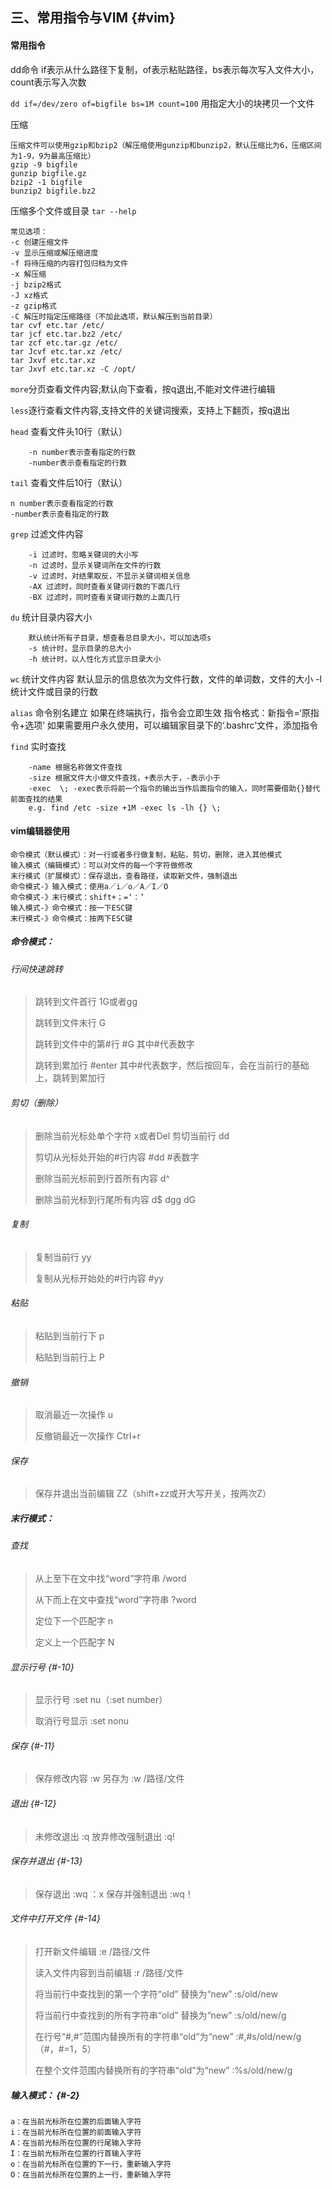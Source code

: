 ## 三、常用指令与VIM {#vim}

#### 常用指令

dd命令 if表示从什么路径下复制，of表示粘贴路径，bs表示每次写入文件大小，count表示写入次数

 `dd if=/dev/zero of=bigfile bs=1M count=100` 用指定大小的块拷贝一个文件

压缩

```
压缩文件可以使用gzip和bzip2（解压缩使用gunzip和bunzip2，默认压缩比为6，压缩区间为1-9，9为最高压缩比）
gzip -9 bigfile 
gunzip bigfile.gz 
bzip2 -1 bigfile 
bunzip2 bigfile.bz2
```

压缩多个文件或目录 `tar --help`

```
常见选项：
-c 创建压缩文件
-v 显示压缩或解压缩进度
-f 将待压缩的内容打包归档为文件
-x 解压缩
-j bzip2格式
-J xz格式
-z gzip格式
-C 解压时指定压缩路径（不加此选项，默认解压到当前目录）
tar cvf etc.tar /etc/
tar jcf etc.tar.bz2 /etc/
tar zcf etc.tar.gz /etc/
tar Jcvf etc.tar.xz /etc/
tar Jxvf etc.tar.xz
tar Jxvf etc.tar.xz -C /opt/
```

`more`分页查看文件内容;默认向下查看，按q退出,不能对文件进行编辑

`less`逐行查看文件内容,支持文件的关键词搜索，支持上下翻页，按q退出

`head` 查看文件头10行（默认）

```
    -n number表示查看指定的行数
    -number表示查看指定的行数
```

`tail` 查看文件后10行（默认）

```
n number表示查看指定的行数
-number表示查看指定的行数
```

`grep` 过滤文件内容

```
    -i 过滤时，忽略关键词的大小写
    -n 过滤时，显示关键词所在文件的行数
    -v 过滤时，对结果取反，不显示关键词相关信息
    -AX 过滤时，同时查看关键词行数的下面几行
    -BX 过滤时，同时查看关键词行数的上面几行
```

`du` 统计目录内容大小

```
    默认统计所有子目录，想查看总目录大小，可以加选项s
    -s 统计时，显示目录的总大小
    -h 统计时，以人性化方式显示目录大小
```

`wc` 统计文件内容 默认显示的信息依次为文件行数，文件的单词数，文件的大小 -l 统计文件或目录的行数

`alias` 命令别名建立 如果在终端执行，指令会立即生效 指令格式：新指令=‘原指令+选项’ 如果需要用户永久使用，可以编辑家目录下的‘.bashrc’文件，添加指令

`find` 实时查找

```
    -name 根据名称做文件查找
    -size 根据文件大小做文件查找，+表示大于，-表示小于
    -exec  \; -exec表示将前一个指令的输出当作后面指令的输入，同时需要借助{}替代前面查找的结果
    e.g. find /etc -size +1M -exec ls -lh {} \;
```

#### vim编辑器使用

```
命令模式（默认模式）：对一行或者多行做复制，粘贴，剪切，删除，进入其他模式
输入模式（编辑模式）：可以对文件的每一个字符做修改
末行模式（扩展模式）：保存退出，查看路径，读取新文件，强制退出
命令模式-》输入模式：使用a／i／o／A／I／O
命令模式-》末行模式：shift+；=‘：’
输入模式-》命令模式：按一下ESC键
末行模式-》命令模式：按两下ESC键
```

##### 命令模式：

###### 行间快速跳转

> 跳转到文件首行 1G或者gg
>
> 跳转到文件末行 G
>
> 跳转到文件中的第\#行 \#G 其中\#代表数字
>
> 跳转到累加行 \#enter 其中\#代表数字，然后按回车，会在当前行的基础上，跳转到累加行

###### 剪切（删除）

> 删除当前光标处单个字符 x或者Del 剪切当前行 dd
>
> 剪切从光标处开始的\#行内容 \#dd \#表数字
>
> 删除当前光标前到行首所有内容 d^
>
> 删除当前光标到行尾所有内容 d$ dgg dG

###### 复制

> 复制当前行 yy
>
> 复制从光标开始处的\#行内容 \#yy

###### 粘贴

> 粘贴到当前行下 p
>
> 粘贴到当前行上 P

###### 撤销

> 取消最近一次操作 u
>
> 反撤销最近一次操作 Ctrl+r

###### 保存

> 保存并退出当前编辑 ZZ（shift+zz或开大写开关，按两次Z）

##### 末行模式： 

###### 查找

> 从上至下在文中找“word”字符串 /word
>
> 从下而上在文中查找“word”字符串 ?word
>
> 定位下一个匹配字 n
>
> 定义上一个匹配字 N

###### 显示行号 {#-10}

> 显示行号 :set nu（:set number）
>
> 取消行号显示 :set nonu

###### 保存 {#-11}

> 保存修改内容 :w 另存为 :w /路径/文件

###### 退出 {#-12}

> 未修改退出 :q 放弃修改强制退出 :q!

###### 保存并退出 {#-13}

> 保存退出 :wq ：x 保存并强制退出 :wq！

###### 文件中打开文件 {#-14}

> 打开新文件编辑 :e /路径/文件
>
> 读入文件内容到当前编辑 :r /路径/文件
>
> 将当前行中查找到的第一个字符“old” 替换为“new” :s/old/new
>
> 将当前行中查找到的所有字符串“old” 替换为“new” :s/old/new/g
>
> 在行号“\#,\#”范围内替换所有的字符串“old”为“new” :\#,\#s/old/new/g （\#，\#=1，5）
>
> 在整个文件范围内替换所有的字符串“old”为“new” :%s/old/new/g

##### 输入模式： {#-2}

```
a：在当前光标所在位置的后面输入字符
i：在当前光标所在位置的前面输入字符
A：在当前光标所在位置的行尾输入字符
I：在当前光标所在位置的行首输入字符
o：在当前光标所在位置的下一行，重新输入字符
O：在当前光标所在位置的上一行，重新输入字符
```



